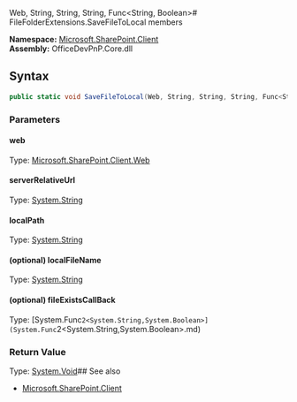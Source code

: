 Web, String, String, String, Func<String, Boolean># FileFolderExtensions.SaveFileToLocal members
  

**Namespace:** [Microsoft.SharePoint.Client](Microsoft.SharePoint.Client.md)  
**Assembly:** OfficeDevPnP.Core.dll  
## Syntax
```C#
public static void SaveFileToLocal(Web, String, String, String, Func<String, Boolean>)
```
### Parameters
#### web
Type: [Microsoft.SharePoint.Client.Web](Microsoft.SharePoint.Client.Web.md) 
#### 
#### serverRelativeUrl
Type: [System.String](System.String.md) 
#### 
#### localPath
Type: [System.String](System.String.md) 
#### 
#### (optional) localFileName
Type: [System.String](System.String.md) 
#### 
#### (optional) fileExistsCallBack
Type: [System.Func`2<System.String,System.Boolean>](System.Func`2<System.String,System.Boolean>.md) 
#### 
### Return Value
Type: [System.Void](System.Void.md)## See also
- [Microsoft.SharePoint.Client](Microsoft.SharePoint.Client.md)
